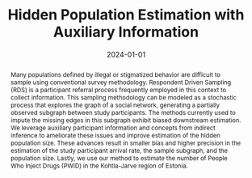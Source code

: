 ---
title: 'Hidden Population Estimation with Auxiliary Information'

# Authors
# If you created a profile for a user (e.g. the default `admin` user), write the username (folder name) here
# and it will be replaced with their full name and linked to their profile.
authors:
 -Justin Weltz
 - Eric Laber
 - Alexander Volfovsky

date: '2024-01-01'
doi: ''

# Schedule page publish date (NOT publication's date).
publishDate: '2023-11-02T02:34:20.335090Z'

# Publication type.
# Accepts a single type but formatted as a YAML list (for Hugo requirements).
# Enter a publication type from the CSL standard.
publication_types: ['paper-conference']

# Publication name and optional abbreviated publication name.
publication: In the Conference on Uncertainy in Artificial Intelligence
publication_short: In UAI

abstract: Many populations defined by illegal or stigmatized behavior are difficult to sample using conventional survey methodology. Respondent Driven Sampling (RDS) is a participant referral process frequently employed in this context to collect information. This sampling methodology can be modeled as a stochastic process that explores the graph of a social network, generating a partially observed subgraph between study participants. The methods currently used to impute the missing edges in this subgraph exhibit biased downstream estimation. We leverage auxiliary participant information and concepts from indirect inference to ameliorate these issues and improve estimation of the hidden population size. These advances result in smaller bias and higher precision in the estimation of the study participant arrival rate, the sample subgraph, and the population size. Lastly, we use our method to estimate the number of People Who Inject Drugs (PWID) in the Kohtla-Jarve region of Estonia.

# Summary. An optional shortened abstract.
#summary: Lorem ipsum dolor sit amet, consectetur adipiscing elit. Duis posuere tellus ac convallis placerat. Proin tincidunt magna sed ex sollicitudin condimentum.

tags:
  - Hard-to-reach populations

# Display this page in the Featured widget?
featured: true

url_pdf: https://proceedings.mlr.press/v244/weltz24a.html
url_code: uploads/Aux_Supplementary_Material.zip
url_poster: uploads/UAI_Conference_poster.pdf


image:
  caption: 'Image credit: [**Unsplash**](https://unsplash.com/photos/pLCdAaMFLTE)'
  focal_point: ''
  preview_only: false
---